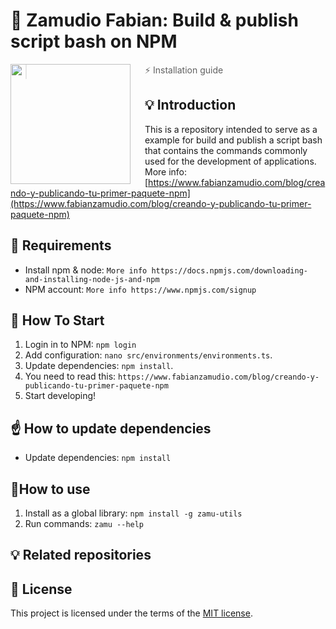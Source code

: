 # 🚀 Zamudio Fabian: Build & publish script bash on NPM

<img src="https://cdn.worldvectorlogo.com/logos/npm-2.svg" align="left" width="192px" height="192px"/>
<img align="left" width="0" height="192px" hspace="10"/>

> ⚡ Installation guide

## 💡 Introduction

This is a repository intended to serve as a example for build and publish a script bash that contains the commands commonly used for the development of applications. More info: [https://www.fabianzamudio.com/blog/creando-y-publicando-tu-primer-paquete-npm](https://www.fabianzamudio.com/blog/creando-y-publicando-tu-primer-paquete-npm)

## 🧱 Requirements

- Install npm & node: `More info https://docs.npmjs.com/downloading-and-installing-node-js-and-npm`
- NPM account: `More info https://www.npmjs.com/signup`

## 🏁 How To Start

1. Login in to NPM: `npm login`
2. Add configuration: `nano src/environments/environments.ts`.
3. Update dependencies: `npm install`.
4. You need to read this: `https://www.fabianzamudio.com/blog/creando-y-publicando-tu-primer-paquete-npm`
5. Start developing!

## ☝️ How to update dependencies

- Update dependencies: `npm install`

## 🧬How to use

1. Install as a global library: `npm install -g zamu-utils`
2. Run commands: `zamu --help`

## 💡 Related repositories

## 🧙 License

This project is licensed under the terms of the
[MIT license](/LICENSE).
